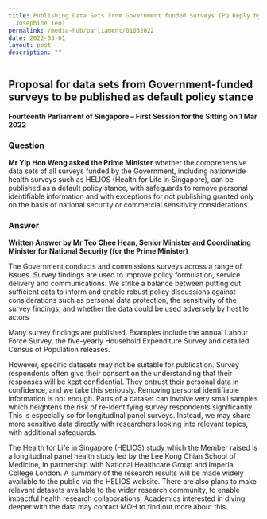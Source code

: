 ```yaml
---
title: Publishing Data Sets from Government funded Surveys (PQ Reply by Minister
  Josephine Teo)
permalink: /media-hub/parliament/01032022
date: 2022-03-01
layout: post
description: ""
---
```

## Proposal for data sets from Government-funded surveys to be published as default policy stance

**Fourteenth Parliament of Singapore – First Session for the Sitting on 1 Mar 2022**

### Question

**Mr Yip Hon Weng asked the Prime Minister** whether the comprehensive data sets of all surveys funded by the Government, including nationwide health surveys such as HELIOS (Health for Life in Singapore), can be published as a default policy stance, with safeguards to remove personal identifiable information and with exceptions for not publishing granted only on the basis of national security or commercial sensitivity considerations.


### Answer


**Written Answer by Mr Teo Chee Hean, Senior Minister and Coordinating Minister for National Security (for the Prime Minister)**

The Government conducts and commissions surveys across a range of issues. Survey findings are used to improve policy formulation, service delivery and communications. We strike a balance between putting out sufficient data to inform and enable robust policy discussions against considerations such as personal data protection, the sensitivity of the survey findings, and whether the data could be used adversely by hostile actors

Many survey findings are published. Examples include the annual Labour Force Survey, the five-yearly Household Expenditure Survey and detailed Census of Population releases. 

However, specific datasets may not be suitable for publication. Survey respondents often give their consent on the understanding that their responses will be kept confidential. They entrust their personal data in confidence, and we take this seriously. Removing personal identifiable information is not enough. Parts of a dataset can involve very small samples which heightens the risk of re-identifying survey respondents significantly.  This is especially so for longitudinal panel surveys. Instead, we may share more sensitive data directly with researchers looking into relevant topics, with additional safeguards.

The Health for Life in Singapore (HELIOS) study which the Member raised is a longitudinal panel health study led by the Lee Kong Chian School of Medicine, in partnership with National Healthcare Group and Imperial College London. A summary of the research results will be made widely available to the public via the HELIOS website. There are also plans to make relevant datasets available to the wider research community, to enable impactful health research collaborations. Academics interested in diving deeper with the data may contact MOH to find out more about this. 
